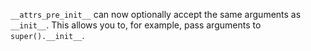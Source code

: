 `__attrs_pre_init__` can now optionally accept the same arguments as `__init__`.
This allows you to, for example, pass arguments to `super().__init__`.
